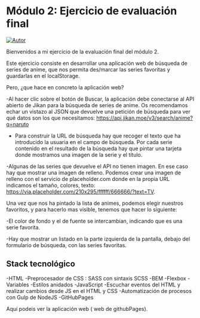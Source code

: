 # Módulo 2: Ejercicio de evaluación final

[![Autor](https://img.shields.io/badge/github-Elena%20Fernández-brightgreen?style=for-the-badge&logo=github)](https://github.com/ElenaFernandez) 

Bienvenidos a mi ejercicio de la evaluación final del módulo 2.

Este ejercicio consiste en desarrollar una aplicación web de búsqueda de series de anime, que nos permita des/marcar las series favoritas y guardarlas en el localStorage.

Pero, ¿que hace en concreto la aplicación web?

-Al hacer clic sobre el botón de Buscar, la aplicación debe conectarse al API abierto de Jikan para la búsqueda de series de anime. Os recomendamos echar un vistazo al JSON que devuelve una petición de búsqueda para ver qué datos son los que necesitamos: https://api.jikan.moe/v3/search/anime?q=naruto

- Para construir la URL de búsqueda hay que recoger el texto que ha introducido la usuaria en el campo de búsqueda. Por cada serie contenido en el resultado de la búsqueda hay que pintar una tarjeta donde mostramos una imagen de la serie y el título.

-Algunas de las series que devuelve el API no tienen imagen. En ese caso hay que mostrar una imagen de relleno. Podemos crear una imagen de relleno con el servicio de placeholder.com donde en la propia URL indicamos el tamaño, colores, texto: https://via.placeholder.com/210x295/ffffff/666666/?text=TV.

Una vez que nos ha pintado la lista de animes, podemos elegir nuestros favoritos, y para hacerlo mas visible, tenemos que hacer lo siguiente:

-El color de fondo y el de fuente se intercambian, indicando que es una serie favorita.

-Hay que mostrar un listado en la parte izquierda de la pantalla, debajo del formulario de búsqueda, con las series favoritas.

## Stack tecnológico

-HTML
-Preprocesador de CSS : SASS con sintaxis SCSS
     -BEM
     -Flexbox
     -Variables
     -Estilos anidados
-JavaScript
    -Escuchar eventos del HTML y realizar cambios desde JS en el HTML y CSS
-Automatización de procesos con Gulp de NodeJS
-GitHubPages

Aquí podeis ver la aplicación web ( web de githubPages).


